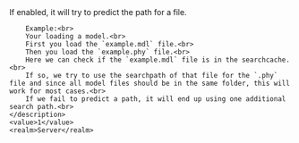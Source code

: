 <function name="holylib_filesystem_predictpath" parent="" type="libraryfield">
    <description>
		If enabled, it will try to predict the path for a file.<br>

		Example:<br>
		Your loading a model.<br>
		First you load the `example.mdl` file.<br>
		Then you load the `example.phy` file.<br>
		Here we can check if the `example.mdl` file is in the searchcache.<br>
		If so, we try to use the searchpath of that file for the `.phy` file and since all model files should be in the same folder, this will work for most cases.<br>
		If we fail to predict a path, it will end up using one additional search path.<br>
    </description>
    <value>1</value>
    <realm>Server</realm>
</function>

